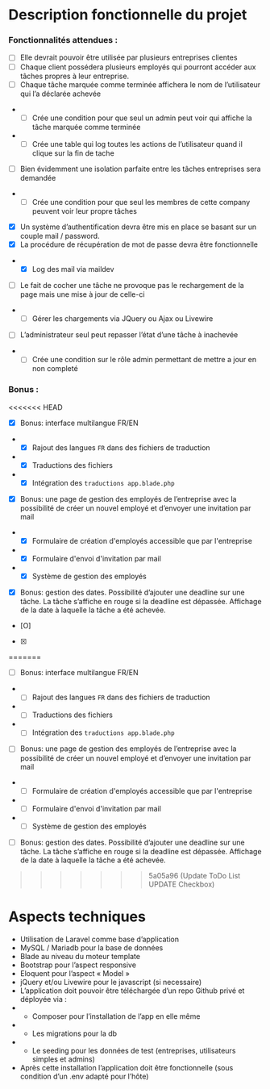# Description fonctionnelle du projet
### Fonctionnalités attendues :
- [ ] Elle devrait pouvoir être utilisée par plusieurs entreprises clientes
- [ ] Chaque client possédera plusieurs employés qui pourront accéder aux tâches propres à leur entreprise.
- [ ] Chaque tâche marquée comme terminée affichera le nom de l’utilisateur qui l’a déclarée achevée
- - [ ] Crée une condition pour que seul un admin peut voir qui affiche la tâche marquée comme terminée
- - [ ] Crée une table qui log toutes les actions de l’utilisateur quand il clique sur la fin de tache
- [ ] Bien évidemment une isolation parfaite entre les tâches entreprises sera demandée
- - [ ] Crée une condition pour que seul les membres de cette company peuvent voir leur propre tâches
- [X] Un système d’authentification devra être mis en place se basant sur un couple mail / password.
- [X] La procédure de récupération de mot de passe devra être fonctionnelle
- - [X] Log des mail via maildev
- [ ] Le fait de cocher une tâche ne provoque pas le rechargement de la page mais une mise à jour de celle-ci
- - [ ] Gérer les chargements via JQuery ou Ajax ou Livewire
- [ ] L’administrateur seul peut repasser l’état d’une tâche à inachevée
-  - [ ] Crée une condition sur le rôle admin permettant de mettre a jour en non completé
### Bonus :
<<<<<<< HEAD
- [X] Bonus: interface multilangue FR/EN
- - [X] Rajout des langues `FR` dans des fichiers de traduction
- - [X] Traductions des fichiers
- - [X] Intégration des `traductions app.blade.php`
- [X] Bonus: une page de gestion des employés de l’entreprise avec la possibilité de créer un nouvel employé et d’envoyer une invitation par mail
- - [X] Formulaire de création d'employés accessible que par l'entreprise
- - [X] Formulaire d'envoi d'invitation par mail
- - [X] Système de gestion des employés
- [X] Bonus: gestion des dates. Possibilité d’ajouter une deadline sur une tâche. La tâche s’affiche en rouge si la deadline est dépassée. Affichage de la date à laquelle la tâche a été achevée.
- [O]
- [x]
=======
- [ ] Bonus: interface multilangue FR/EN
- - [ ] Rajout des langues `FR` dans des fichiers de traduction
- - [ ] Traductions des fichiers
- - [ ] Intégration des `traductions app.blade.php`
- [ ] Bonus: une page de gestion des employés de l’entreprise avec la possibilité de créer un nouvel employé et d’envoyer une invitation par mail
- - [ ] Formulaire de création d'employés accessible que par l'entreprise
- - [ ] Formulaire d'envoi d'invitation par mail
- - [ ] Système de gestion des employés
- [ ] Bonus: gestion des dates. Possibilité d’ajouter une deadline sur une tâche. La tâche s’affiche en rouge si la deadline est dépassée. Affichage de la date à laquelle la tâche a été achevée.

>>>>>>> 5a05a96 (Update ToDo List UPDATE Checkbox)

# Aspects techniques
- Utilisation de Laravel comme base d’application
- MySQL / Mariadb pour la base de données
- Blade au niveau du moteur template
- Bootstrap pour l’aspect responsive
- Eloquent pour l’aspect « Model »
- jQuery et/ou Livewire pour le javascript (si necessaire)
- L’application doit pouvoir être téléchargée d’un repo Github privé et déployée via :
- - Composer pour l’installation de l’app en elle même
- - Les migrations pour la db
- - Le seeding pour les données de test (entreprises, utilisateurs simples et admins)
- Après cette installation l’application doit être fonctionnelle (sous condition d’un .env adapté pour l’hôte)

